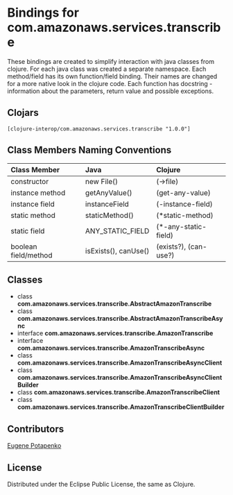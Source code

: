# Bindings for com.amazonaws.services.transcribe

These bindings are created to simplify interaction with java classes from clojure.
For each java class was created a separate namespace.
Each method/field has its own function/field binding.
Their names are changed for a more native look in the clojure code. Each function has docstring - information about the parameters, return value and possible exceptions.

## Clojars

```
[clojure-interop/com.amazonaws.services.transcribe "1.0.0"]
```

## Class Members Naming Conventions

| Class Member | Java | Clojure |
|:--|:--|:--|
| constructor | new File() | (->file) |
| instance method | getAnyValue() | (get-any-value) |
| instance field | instanceField | (-instance-field) |
| static method | staticMethod() | (*static-method) |
| static field | ANY_STATIC_FIELD | (*-any-static-field) |
| boolean field/method | isExists(), canUse() | (exists?), (can-use?) |

## Classes

- class **com.amazonaws.services.transcribe.AbstractAmazonTranscribe**
- class **com.amazonaws.services.transcribe.AbstractAmazonTranscribeAsync**
- interface **com.amazonaws.services.transcribe.AmazonTranscribe**
- interface **com.amazonaws.services.transcribe.AmazonTranscribeAsync**
- class **com.amazonaws.services.transcribe.AmazonTranscribeAsyncClient**
- class **com.amazonaws.services.transcribe.AmazonTranscribeAsyncClientBuilder**
- class **com.amazonaws.services.transcribe.AmazonTranscribeClient**
- class **com.amazonaws.services.transcribe.AmazonTranscribeClientBuilder**

## Contributors

[Eugene Potapenko](https://github.com/potapenko/)

## License

Distributed under the Eclipse Public License, the same as Clojure.
